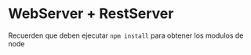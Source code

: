 # WebServer + RestServer

Recuerden que deben ejecutar ```npm install``` para obtener los modulos de node